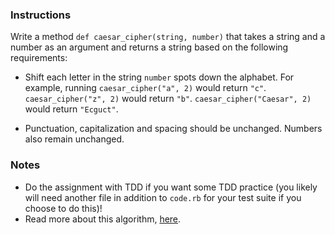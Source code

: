 ### Instructions

Write a method `def caesar_cipher(string, number)` that takes a string and a number as an argument and returns a string based on the following requirements:

* Shift each letter in the string `number` spots down the alphabet. For example, running `caesar_cipher("a", 2)` would return `"c"`. `caesar_cipher("z", 2)` would return `"b"`. `caesar_cipher("Caesar", 2)` would return `"Ecguct"`.

* Punctuation, capitalization and spacing should be unchanged. Numbers also remain unchanged.

### Notes

* Do the assignment with TDD if you want some TDD practice (you likely will need another file in addition to `code.rb` for your test suite if you choose to do this)!
* Read more about this algorithm, [here](https://en.wikipedia.org/wiki/Caesar_cipher).
